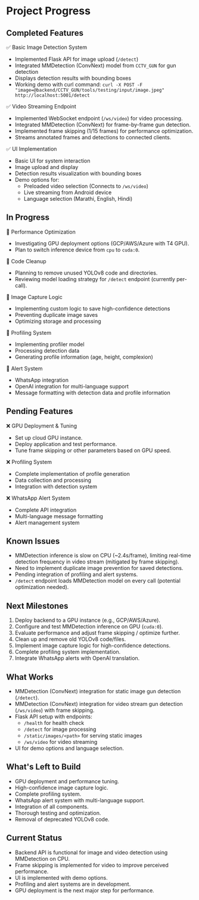 # Project Progress

## Completed Features
✅ Basic Image Detection System
- Implemented Flask API for image upload (`/detect`)
- Integrated MMDetection (ConvNext) model from `CCTV_GUN` for gun detection
- Displays detection results with bounding boxes
- Working demo with curl command: `curl -X POST -F "image=@backend/CCTV_GUN/tools/testing/input/image.jpeg" http://localhost:5001/detect`

✅ Video Streaming Endpoint
- Implemented WebSocket endpoint (`/ws/video`) for video processing.
- Integrated MMDetection (ConvNext) for frame-by-frame gun detection.
- Implemented frame skipping (1/15 frames) for performance optimization.
- Streams annotated frames and detections to connected clients.

✅ UI Implementation
- Basic UI for system interaction
- Image upload and display
- Detection results visualization with bounding boxes
- Demo options for:
  - Preloaded video selection (Connects to `/ws/video`)
  - Live streaming from Android device
  - Language selection (Marathi, English, Hindi)

## In Progress
🔄 Performance Optimization
- Investigating GPU deployment options (GCP/AWS/Azure with T4 GPU).
- Plan to switch inference device from `cpu` to `cuda:0`.

🔄 Code Cleanup
- Planning to remove unused YOLOv8 code and directories.
- Reviewing model loading strategy for `/detect` endpoint (currently per-call).

🔄 Image Capture Logic
- Implementing custom logic to save high-confidence detections
- Preventing duplicate image saves
- Optimizing storage and processing

🔄 Profiling System
- Implementing profiler model
- Processing detection data
- Generating profile information (age, height, complexion)

🔄 Alert System
- WhatsApp integration
- OpenAI integration for multi-language support
- Message formatting with detection data and profile information

## Pending Features
❌ GPU Deployment & Tuning
- Set up cloud GPU instance.
- Deploy application and test performance.
- Tune frame skipping or other parameters based on GPU speed.

❌ Profiling System
- Complete implementation of profile generation
- Data collection and processing
- Integration with detection system

❌ WhatsApp Alert System
- Complete API integration
- Multi-language message formatting
- Alert management system

## Known Issues
- MMDetection inference is slow on CPU (~2.4s/frame), limiting real-time detection frequency in video stream (mitigated by frame skipping).
- Need to implement duplicate image prevention for saved detections.
- Pending integration of profiling and alert systems.
- `/detect` endpoint loads MMDetection model on every call (potential optimization needed).

## Next Milestones
1. Deploy backend to a GPU instance (e.g., GCP/AWS/Azure).
2. Configure and test MMDetection inference on GPU (`cuda:0`).
3. Evaluate performance and adjust frame skipping / optimize further.
4. Clean up and remove old YOLOv8 code/files.
5. Implement image capture logic for high-confidence detections.
6. Complete profiling system implementation.
7. Integrate WhatsApp alerts with OpenAI translation.

## What Works
- MMDetection (ConvNext) integration for static image gun detection (`/detect`).
- MMDetection (ConvNext) integration for video stream gun detection (`/ws/video`) with frame skipping.
- Flask API setup with endpoints:
  - `/health` for health check
  - `/detect` for image processing
  - `/static/images/<path>` for serving static images
  - `/ws/video` for video streaming
- UI for demo options and language selection.

## What's Left to Build
- GPU deployment and performance tuning.
- High-confidence image capture logic.
- Complete profiling system.
- WhatsApp alert system with multi-language support.
- Integration of all components.
- Thorough testing and optimization.
- Removal of deprecated YOLOv8 code.

## Current Status
- Backend API is functional for image and video detection using MMDetection on CPU.
- Frame skipping is implemented for video to improve perceived performance.
- UI is implemented with demo options.
- Profiling and alert systems are in development.
- GPU deployment is the next major step for performance. 